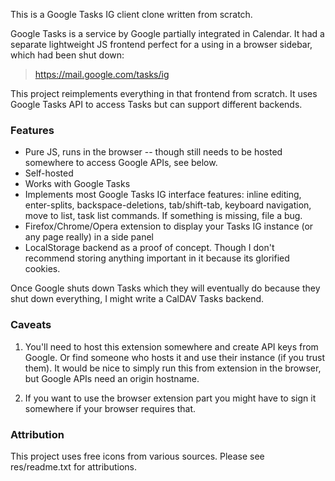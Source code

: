 This is a Google Tasks IG client clone written from scratch.

Google Tasks is a service by Google partially integrated in Calendar. It had a separate lightweight JS frontend perfect for a using in a browser sidebar, which had been shut down:

> https://mail.google.com/tasks/ig

This project reimplements everything in that frontend from scratch. It uses Google Tasks API to access Tasks but can support different backends.

### Features
* Pure JS, runs in the browser -- though still needs to be hosted somewhere to access Google APIs, see below.
* Self-hosted
* Works with Google Tasks
* Implements most Google Tasks IG interface features: inline editing, enter-splits, backspace-deletions, tab/shift-tab, keyboard navigation, move to list, task list commands. If something is missing, file a bug.
* Firefox/Chrome/Opera extension to display your Tasks IG instance (or any page really) in a side panel
* LocalStorage backend as a proof of concept. Though I don't recommend storing anything important in it because its glorified cookies.

Once Google shuts down Tasks which they will eventually do because they shut down everything, I might write a CalDAV Tasks backend.

### Caveats

1. You'll need to host this extension somewhere and create API keys from Google. Or find someone who hosts it and use their instance (if you trust them).
  It would be nice to simply run this from extension in the browser, but Google APIs need an origin hostname.

2. If you want to use the browser extension part you might have to sign it somewhere if your browser requires that.


### Attribution
This project uses free icons from various sources. Please see res/readme.txt for attributions.
